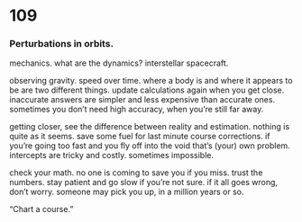 # 109

### Perturbations in orbits.

mechanics. what are the dynamics? interstellar spacecraft.

observing gravity. speed over time. where a body is and where it appears to be are two different things. update calculations again when you get close. inaccurate answers are simpler and less expensive than accurate ones. sometimes you don’t need high accuracy, when you’re still far away.

getting closer, see the difference between reality and estimation. nothing is quite as it seems. save some fuel for last minute course corrections. if you’re going too fast and you fly off into the void that’s (your) own problem. intercepts are tricky and costly. sometimes impossible.

check your math. no one is coming to save you if you miss. trust the numbers. stay patient and go slow if you’re not sure. if it all goes wrong, don’t worry. someone may pick you up, in a million years or so.

“Chart a course.”